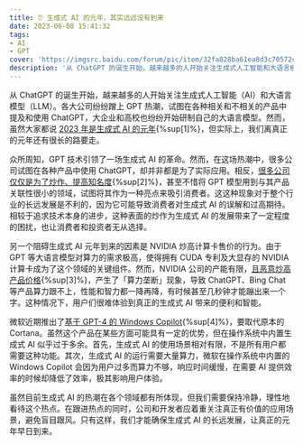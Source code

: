 ```yaml
---
title: ⏰ 生成式 AI 的元年，其实远远没有到来
date: 2023-06-08 15:41:32
tags:
- AI
- GPT
cover: 'https://imgsrc.baidu.com/forum/pic/item/32fa828ba61ea8d3c70572cad20a304e241f58dc.jpg'
description: '从 ChatGPT 的诞生开始，越来越多的人开始关注生成式人工智能和大语言模型。各大公司纷纷蹭上 GPT 热潮，试图在各种相关和不相关的产品中提及和使用 ChatGPT，大企业和高校也纷纷开始研制自己的大语言模型。然而，虽然大家都说 2023 年是生成式 AI 的元年，但实际上，我们离真正的元年还有很长的路要走。'
---
```


从 ChatGPT 的诞生开始，越来越多的人开始关注生成式人工智能（AI）和大语言模型（LLM）。各大公司纷纷蹭上 GPT 热潮，试图在各种相关和不相关的产品中提及和使用 ChatGPT，大企业和高校也纷纷开始研制自己的大语言模型。然而，虽然大家都说 [2023 年是生成式 AI 的元年](https://zhuanlan.zhihu.com/p/623682862){%sup[1]%}，但实际上，我们离真正的元年还有很长的路要走。

众所周知，GPT 技术引领了一场生成式 AI 的革命。然而，在这场热潮中，很多公司试图在各种产品中使用 ChatGPT，却并非都是为了实际应用。相反，[很多公司仅仅是为了炒作、提高知名度](https://finance.sina.com.cn/tech/csj/2023-02-10/doc-imyfeqpw2937653.shtml){%sup[2]%}，甚至不惜将 GPT 模型用到与其产品关联性很小的领域，试图将其作为一种亮点来吸引消费者。这这种现象对于整个行业的长远发展是不利的，因为它可能导致消费者对生成式 AI 的误解和过高期待。相较于追求技术本身的进步，这种表面的炒作为生成式 AI 的发展带来了一定程度的困扰，也让消费者和投资者无从选择。

另一个阻碍生成式 AI 元年到来的因素是 NVIDIA 炒高计算卡售价的行为。由于 GPT 等大语言模型对算力的需求极高，使得拥有 CUDA 专利及大显存的 NVIDIA 计算卡成为了这个领域的关键组件。然而，NVIDIA 公司的产能有限，[且恶意炒高产品价格](https://www.yicai.com/news/101732051.html){%sup[3]%}，产生了「算力垄断」现象，导致 ChatGPT、Bing Chat 等产品算力跟不上，性能和智力都一降再降，有时候甚至几秒钟才能蹦出来一个字。这种情况下，用户们很难体验到真正的生成式 AI 带来的便利和智能。 

微软近期推出了[基于 GPT-4 的 Windows Copilot](https://www.soft4fun.net/tech/windows-ai-copilot.htm){%sup[4]%}，要取代原本的 Cortana。虽然这个产品在某些方面可能具有一定的优势，但在操作系统中内置生成式 AI 似乎过于多余。首先，生成式 AI 的使用场景相对有限，不是所有用户都需要这种功能。其次，生成式 AI 的运行需要大量算力，微软在操作系统中内置的 Windows Copilot 会因为用户过多而算力不够，响应时间缓慢，在需要 AI 提供效率的时候却降低了效率，极其影响用户体验。

虽然目前生成式 AI 的热潮在各个领域都有所体现，但我们需要保持冷静，理性地看待这个热点。在跟进热点的同时，公司和开发者应着重关注真正有价值的应用场景，避免盲目跟风。只有这样，我们才能确保生成式 AI 的长远发展，让真正的元年早日到来。
